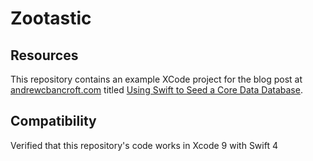 # Zootastic

## Resources
This repository contains an example XCode project for the blog post at [andrewcbancroft.com](http://www.andrewcbancroft.com) titled [Using Swift to Seed a Core Data Database](http://www.andrewcbancroft.com/2015/02/25/using-swift-to-seed-a-core-data-database/).

## Compatibility
Verified that this repository's code works in Xcode 9 with Swift 4
